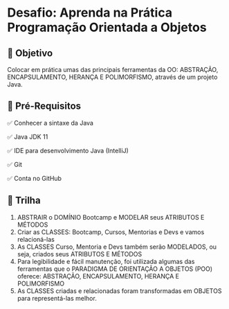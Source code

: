 # Desafio: Aprenda na Prática Programação Orientada a Objetos

## :pushpin: Objetivo 

Colocar em prática umas das principais ferramentas da OO: ABSTRAÇÃO, ENCAPSULAMENTO, HERANÇA E POLIMORFISMO, através de um projeto Java.

## 🛑 Pré-Requisitos

✅ Conhecer a sintaxe da Java

✅ Java JDK 11

✅ IDE para desenvolvimento Java (IntelliJ)

✅ Git

✅ Conta no GitHub

## :construction: Trilha

1. ABSTRAIR o DOMÍNIO Bootcamp e MODELAR seus ATRIBUTOS E MÉTODOS
2. Criar as CLASSES: Bootcamp, Cursos, Mentorias e Devs e vamos relacioná-las
3. As CLASSES Curso, Mentoria e Devs também serão MODELADOS, ou seja, criados seus ATRIBUTOS E MÉTODOS
4. Para legibilidade e fácil manutenção, foi utilizada algumas das ferramentas que o PARADIGMA DE ORIENTAÇÃO A OBJETOS (POO) oferece: ABSTRAÇÃO, ENCAPSULAMENTO, HERANÇA E POLIMORFISMO
5. As CLASSES  criadas e relacionadas foram  transformadas em OBJETOS para representá-las melhor.
